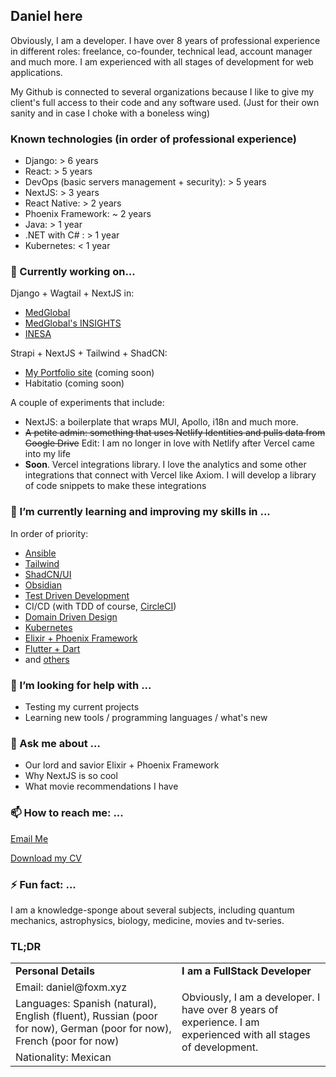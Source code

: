 ## Daniel here

Obviously, I am a developer. I have over 8 years of professional experience in different roles: freelance, co-founder, technical lead, account manager and much more. I am experienced with all stages of development for web applications.

My Github is connected to several organizations because I like to give my client's full access to their code and any software used. (Just for their own sanity and in case I choke with a boneless wing)

### Known technologies (in order of professional experience)
- Django: > 6 years
- React: > 5 years
- DevOps (basic servers management + security): > 5 years
- NextJS: > 3 years
- React Native: > 2 years
- Phoenix Framework: ~ 2 years
- Java: > 1 year
- .NET with C# : > 1 year
- Kubernetes: < 1 year

### 🔭 Currently working on...

Django + Wagtail + NextJS in:
- [MedGlobal](https://www.medglobalgroup.com/?referrer=letops)
- [MedGlobal's INSIGHTS](https://insights.medglobalgroup.com/?referrer=letops)
- [INESA](https://app.inesa.com.mx/?referrer=letops)

Strapi + NextJS + Tailwind + ShadCN:
- [My Portfolio site](https://www.foxm.xyz) (coming soon)
- Habitatio (coming soon)

A couple of experiments that include:
- NextJS: a boilerplate that wraps MUI, Apollo, i18n and much more.
- ~~A petite admin: something that uses Netlify Identities and pulls data from Google Drive~~ Edit: I am no longer in love with Netlify after Vercel came into my life
- **Soon**. Vercel integrations library. I love the analytics and some other integrations that connect with Vercel like Axiom. I will develop a library of code snippets to make these integrations 

### 🌱 I’m currently learning and improving my skills in ...

In order of priority:
- [Ansible](https://www.ansible.com/resources/get-started)
- [Tailwind](https://tailwindcss.com/)
- [ShadCN/UI](https://ui.shadcn.com/)
- [Obsidian](https://obsidian.md/)
- [Test Driven Development](https://www.geeksforgeeks.org/test-driven-development-tdd/?ref=gcse)
- CI/CD (with TDD of course, [CircleCI](https://circleci.com/))
- [Domain Driven Design](https://www.geeksforgeeks.org/domain-driven-design-ddd/)
- [Kubernetes](https://kubernetes.io/)
- [Elixir + Phoenix Framework](https://www.phoenixframework.org/)
- [Flutter + Dart](https://flutter.dev/)
- and [others](https://www.gettoby.com/p/xxhnvcmyrygq)

### 🤔 I’m looking for help with ...

- Testing my current projects
- Learning new tools / programming languages / what's new

### 💬 Ask me about ...

- Our lord and savior Elixir + Phoenix Framework
- Why NextJS is so cool
- What movie recommendations I have

### 📫 How to reach me: ...

[Email Me](mailto:daniel@foxm.xyz)

[Download my CV](https://docs.google.com/document/d/1kG2uSTngYUu1kv1RphgxGuV68TmJzhvdl_neQO5to4E/edit?usp=sharing)


### ⚡ Fun fact: ...

I am a knowledge-sponge about several subjects, including quantum mechanics, astrophysics, biology, medicine, movies and tv-series.


### TL;DR

<!-- YOU MIGHT BE WANDERING, "WHY THE F*** DID YOU BUILT THIS WITH HTML TABLES??"... JUST FOR GIGGLES -->
<table>
  <tr>
    <td><b>Personal Details</b></td>
    <td><b>I am a FullStack Developer</b></td>
  </tr>

  <tr>
    <td>Email: daniel@foxm.xyz</td>
    <td rowspan="3">Obviously, I am a developer. I have over 8 years of experience. I am experienced with all stages of development.</td>
  </tr>
  <tr>
    <td>Languages: Spanish (natural), English (fluent), Russian (poor for now), German (poor for now), French (poor for now)</td>
  </tr>
  <tr>
    <td>Nationality: Mexican</td>
  </tr>
</table>
